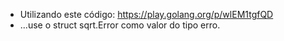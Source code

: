 - Utilizando este código: https://play.golang.org/p/wlEM1tgfQD
- ...use o struct sqrt.Error como valor do tipo erro.